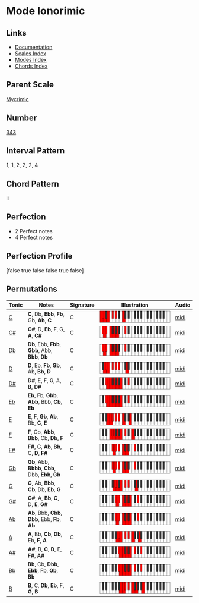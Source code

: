 # Mode Ionorimic

## Links

- [Documentation](README.md)
- [Scales Index](Scales.md)
- [Modes Index](Modes.md)
- [Chords Index](Chords.md)

## Parent Scale

[Mycrimic](ScaleMycrimic.md)

## Number

[343](https://ianring.com/musictheory/scales/343)

## Interval Pattern

1, 1, 2, 2, 2, 4

## Chord Pattern

ii

## Perfection

- 2 Perfect notes
- 4 Perfect notes

## Perfection Profile

[false true false false true false]

## Permutations

| Tonic | Notes | Signature | Illustration | Audio |
|-------|-------|-----------|--------------|-------|
| [C](ModeCNaturalIonorimic.md) | **C**, Db, **Ebb**, **Fb**, Gb, **Ab**, **C** | C | ![CNaturalIonorimic](ModeCNaturalIonorimic.png) | [midi](https://github.com/edipermadi/music/blob/main/docs/ModeCNaturalIonorimic.mid?raw=true) |
| [C#](ModeCSharpIonorimic.md) | **C#**, D, **Eb**, **F**, G, **A**, **C#** | C | ![CSharpIonorimic](ModeCSharpIonorimic.png) | [midi](https://github.com/edipermadi/music/blob/main/docs/ModeCSharpIonorimic.mid?raw=true) |
| [Db](ModeDFlatIonorimic.md) | **Db**, Ebb, **Fbb**, **Gbb**, Abb, **Bbb**, **Db** | C | ![DFlatIonorimic](ModeDFlatIonorimic.png) | [midi](https://github.com/edipermadi/music/blob/main/docs/ModeDFlatIonorimic.mid?raw=true) |
| [D](ModeDNaturalIonorimic.md) | **D**, Eb, **Fb**, **Gb**, Ab, **Bb**, **D** | C | ![DNaturalIonorimic](ModeDNaturalIonorimic.png) | [midi](https://github.com/edipermadi/music/blob/main/docs/ModeDNaturalIonorimic.mid?raw=true) |
| [D#](ModeDSharpIonorimic.md) | **D#**, E, **F**, **G**, A, **B**, **D#** | C | ![DSharpIonorimic](ModeDSharpIonorimic.png) | [midi](https://github.com/edipermadi/music/blob/main/docs/ModeDSharpIonorimic.mid?raw=true) |
| [Eb](ModeEFlatIonorimic.md) | **Eb**, Fb, **Gbb**, **Abb**, Bbb, **Cb**, **Eb** | C | ![EFlatIonorimic](ModeEFlatIonorimic.png) | [midi](https://github.com/edipermadi/music/blob/main/docs/ModeEFlatIonorimic.mid?raw=true) |
| [E](ModeENaturalIonorimic.md) | **E**, F, **Gb**, **Ab**, Bb, **C**, **E** | C | ![ENaturalIonorimic](ModeENaturalIonorimic.png) | [midi](https://github.com/edipermadi/music/blob/main/docs/ModeENaturalIonorimic.mid?raw=true) |
| [F](ModeFNaturalIonorimic.md) | **F**, Gb, **Abb**, **Bbb**, Cb, **Db**, **F** | C | ![FNaturalIonorimic](ModeFNaturalIonorimic.png) | [midi](https://github.com/edipermadi/music/blob/main/docs/ModeFNaturalIonorimic.mid?raw=true) |
| [F#](ModeFSharpIonorimic.md) | **F#**, G, **Ab**, **Bb**, C, **D**, **F#** | C | ![FSharpIonorimic](ModeFSharpIonorimic.png) | [midi](https://github.com/edipermadi/music/blob/main/docs/ModeFSharpIonorimic.mid?raw=true) |
| [Gb](ModeGFlatIonorimic.md) | **Gb**, Abb, **Bbbb**, **Cbb**, Dbb, **Ebb**, **Gb** | C | ![GFlatIonorimic](ModeGFlatIonorimic.png) | [midi](https://github.com/edipermadi/music/blob/main/docs/ModeGFlatIonorimic.mid?raw=true) |
| [G](ModeGNaturalIonorimic.md) | **G**, Ab, **Bbb**, **Cb**, Db, **Eb**, **G** | C | ![GNaturalIonorimic](ModeGNaturalIonorimic.png) | [midi](https://github.com/edipermadi/music/blob/main/docs/ModeGNaturalIonorimic.mid?raw=true) |
| [G#](ModeGSharpIonorimic.md) | **G#**, A, **Bb**, **C**, D, **E**, **G#** | C | ![GSharpIonorimic](ModeGSharpIonorimic.png) | [midi](https://github.com/edipermadi/music/blob/main/docs/ModeGSharpIonorimic.mid?raw=true) |
| [Ab](ModeAFlatIonorimic.md) | **Ab**, Bbb, **Cbb**, **Dbb**, Ebb, **Fb**, **Ab** | C | ![AFlatIonorimic](ModeAFlatIonorimic.png) | [midi](https://github.com/edipermadi/music/blob/main/docs/ModeAFlatIonorimic.mid?raw=true) |
| [A](ModeANaturalIonorimic.md) | **A**, Bb, **Cb**, **Db**, Eb, **F**, **A** | C | ![ANaturalIonorimic](ModeANaturalIonorimic.png) | [midi](https://github.com/edipermadi/music/blob/main/docs/ModeANaturalIonorimic.mid?raw=true) |
| [A#](ModeASharpIonorimic.md) | **A#**, B, **C**, **D**, E, **F#**, **A#** | C | ![ASharpIonorimic](ModeASharpIonorimic.png) | [midi](https://github.com/edipermadi/music/blob/main/docs/ModeASharpIonorimic.mid?raw=true) |
| [Bb](ModeBFlatIonorimic.md) | **Bb**, Cb, **Dbb**, **Ebb**, Fb, **Gb**, **Bb** | C | ![BFlatIonorimic](ModeBFlatIonorimic.png) | [midi](https://github.com/edipermadi/music/blob/main/docs/ModeBFlatIonorimic.mid?raw=true) |
| [B](ModeBNaturalIonorimic.md) | **B**, C, **Db**, **Eb**, F, **G**, **B** | C | ![BNaturalIonorimic](ModeBNaturalIonorimic.png) | [midi](https://github.com/edipermadi/music/blob/main/docs/ModeBNaturalIonorimic.mid?raw=true) |
